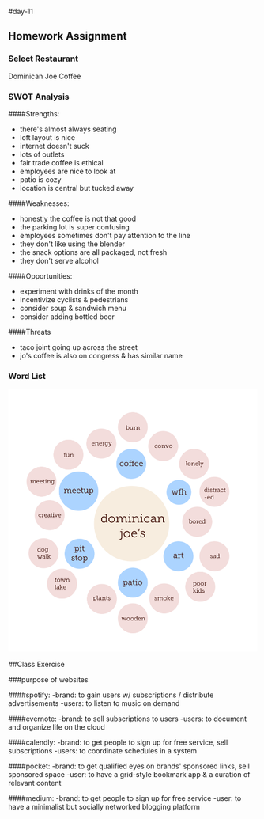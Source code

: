 #day-11

## Homework Assignment

### Select Restaurant
Dominican Joe Coffee

### SWOT Analysis
####Strengths:
- there's almost always seating
- loft layout is nice
- internet doesn't suck
- lots of outlets
- fair trade coffee is ethical
- employees are nice to look at
- patio is cozy
- location is central but tucked away

####Weaknesses: 
- honestly the coffee is not that good
- the parking lot is super confusing
- employees sometimes don't pay attention to the line
- they don't like using the blender
- the snack options are all packaged, not fresh
- they don't serve alcohol

####Opportunities:
- experiment with drinks of the month
- incentivize cyclists & pedestrians
- consider soup & sandwich menu
- consider adding bottled beer

####Threats
- taco joint going up across the street
- jo's coffee is also on congress & has similar name

### Word List

![Dojo Wordlist](https://github.com/amaliebarras/restaurant-redesign/blob/master/images/dojowordlist.png)

##Class Exercise

###purpose of websites

####spotify: 
-brand: to gain users w/ subscriptions / distribute advertisements
-users: to listen to music on demand

####evernote: 
-brand: to sell subscriptions to users
-users: to document and organize life on the cloud

####calendly: 
-brand: to get people to sign up for free service, sell subscriptions
-users: to coordinate schedules in a system

####pocket: 
-brand: to get qualified eyes on brands' sponsored links, sell sponsored space
-user: to have a grid-style bookmark app & a curation of relevant content

####medium: 
-brand: to get people to sign up for free service
-user: to have a minimalist but socially networked blogging platform